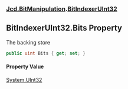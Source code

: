 ### [Jcd.BitManipulation](Jcd.BitManipulation.md 'Jcd.BitManipulation').[BitIndexerUInt32](Jcd.BitManipulation.BitIndexerUInt32.md 'Jcd.BitManipulation.BitIndexerUInt32')

## BitIndexerUInt32.Bits Property

The backing store

```csharp
public uint Bits { get; set; }
```

#### Property Value
[System.UInt32](https://docs.microsoft.com/en-us/dotnet/api/System.UInt32 'System.UInt32')